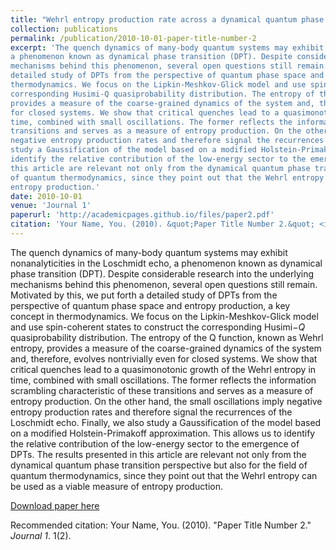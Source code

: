 ```yaml
---
title: "Wehrl entropy production rate across a dynamical quantum phase transition"
collection: publications
permalink: /publication/2010-10-01-paper-title-number-2
excerpt: 'The quench dynamics of many-body quantum systems may exhibit nonanalyticities in the Loschmidt echo,
a phenomenon known as dynamical phase transition (DPT). Despite considerable research into the underlying
mechanisms behind this phenomenon, several open questions still remain. Motivated by this, we put forth a
detailed study of DPTs from the perspective of quantum phase space and entropy production, a key concept in
thermodynamics. We focus on the Lipkin-Meshkov-Glick model and use spin-coherent states to construct the
corresponding Husimi-Q quasiprobability distribution. The entropy of the Q function, known as Wehrl entropy,
provides a measure of the coarse-grained dynamics of the system and, therefore, evolves nontrivially even
for closed systems. We show that critical quenches lead to a quasimonotonic growth of the Wehrl entropy in
time, combined with small oscillations. The former reflects the information scrambling characteristic of these
transitions and serves as a measure of entropy production. On the other hand, the small oscillations imply
negative entropy production rates and therefore signal the recurrences of the Loschmidt echo. Finally, we also
study a Gaussification of the model based on a modified Holstein-Primakoff approximation. This allows us to
identify the relative contribution of the low-energy sector to the emergence of DPTs. The results presented in
this article are relevant not only from the dynamical quantum phase transition perspective but also for the field
of quantum thermodynamics, since they point out that the Wehrl entropy can be used as a viable measure of
entropy production.'
date: 2010-10-01
venue: 'Journal 1'
paperurl: 'http://academicpages.github.io/files/paper2.pdf'
citation: 'Your Name, You. (2010). &quot;Paper Title Number 2.&quot; <i>Journal 1</i>. 1(2).'
---
```

The quench dynamics of many-body quantum systems may exhibit nonanalyticities in the Loschmidt echo,
a phenomenon known as dynamical phase transition (DPT). Despite considerable research into the underlying
mechanisms behind this phenomenon, several open questions still remain. Motivated by this, we put forth a
detailed study of DPTs from the perspective of quantum phase space and entropy production, a key concept in
thermodynamics. We focus on the Lipkin-Meshkov-Glick model and use spin-coherent states to construct the
corresponding Husimi$-Q$ quasiprobability distribution. The entropy of the Q function, known as Wehrl entropy,
provides a measure of the coarse-grained dynamics of the system and, therefore, evolves nontrivially even
for closed systems. We show that critical quenches lead to a quasimonotonic growth of the Wehrl entropy in
time, combined with small oscillations. The former reflects the information scrambling characteristic of these
transitions and serves as a measure of entropy production. On the other hand, the small oscillations imply
negative entropy production rates and therefore signal the recurrences of the Loschmidt echo. Finally, we also
study a Gaussification of the model based on a modified Holstein-Primakoff approximation. This allows us to
identify the relative contribution of the low-energy sector to the emergence of DPTs. The results presented in
this article are relevant not only from the dynamical quantum phase transition perspective but also for the field
of quantum thermodynamics, since they point out that the Wehrl entropy can be used as a viable measure of
entropy production.

[Download paper here](http://academicpages.github.io/files/paper2.pdf)

Recommended citation: Your Name, You. (2010). "Paper Title Number 2." <i>Journal 1</i>. 1(2).
